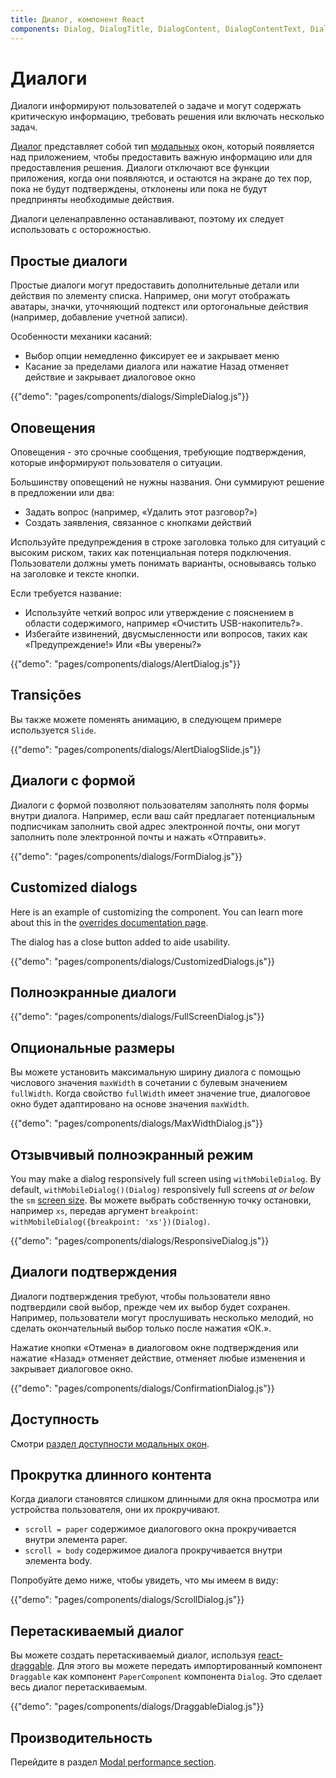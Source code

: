 ```yaml
---
title: Диалог, компонент React
components: Dialog, DialogTitle, DialogContent, DialogContentText, DialogActions, Slide
---
```


# Диалоги

<p class="description">Диалоги информируют пользователей о задаче и могут содержать критическую информацию, требовать решения или включать несколько задач.</p>

[Диалог](https://material.io/design/components/dialogs.html) представляет собой тип [модальных](/components/modal/) окон, который появляется над приложением, чтобы предоставить важную информацию или для предоставления решения. Диалоги отключают все функции приложения, когда они появляются, и остаются на экране до тех пор, пока не будут подтверждены, отклонены или пока не будут предприняты необходимые действия.

Диалоги целенаправленно останавливают, поэтому их следует использовать с осторожностью.

## Простые диалоги

Простые диалоги могут предоставить дополнительные детали или действия по элементу списка. Например, они могут отображать аватары, значки, уточняющий подтекст или ортогональные действия (например, добавление учетной записи).

Особенности механики касаний:

- Выбор опции немедленно фиксирует ее и закрывает меню
- Касание за пределами диалога или нажатие Назад отменяет действие и закрывает диалоговое окно

{{"demo": "pages/components/dialogs/SimpleDialog.js"}}

## Оповещения

Оповещения - это срочные сообщения, требующие подтверждения, которые информируют пользователя о ситуации.

Большинству оповещений не нужны названия. Они суммируют решение в предложении или два:

- Задать вопрос (например, «Удалить этот разговор?»)
- Создать заявления, связанное с кнопками действий

Используйте предупреждения в строке заголовка только для ситуаций с высоким риском, таких как потенциальная потеря подключения. Пользователи должны уметь понимать варианты, основываясь только на заголовке и тексте кнопки.

Если требуется название:

- Используйте четкий вопрос или утверждение с пояснением в области содержимого, например «Очистить USB-накопитель?».
- Избегайте извинений, двусмысленности или вопросов, таких как «Предупреждение!» Или «Вы уверены?»

{{"demo": "pages/components/dialogs/AlertDialog.js"}}

## Transições

Вы также можете поменять анимацию, в следующем примере используется `Slide`.

{{"demo": "pages/components/dialogs/AlertDialogSlide.js"}}

## Диалоги с формой

Диалоги с формой позволяют пользователям заполнять поля формы внутри диалога. Например, если ваш сайт предлагает потенциальным подписчикам заполнить свой адрес электронной почты, они могут заполнить поле электронной почты и нажать «Отправить».

{{"demo": "pages/components/dialogs/FormDialog.js"}}

## Customized dialogs

Here is an example of customizing the component. You can learn more about this in the [overrides documentation page](/customization/components/).

The dialog has a close button added to aide usability.

{{"demo": "pages/components/dialogs/CustomizedDialogs.js"}}

## Полноэкранные диалоги

{{"demo": "pages/components/dialogs/FullScreenDialog.js"}}

## Опциональные размеры

Вы можете установить максимальную ширину диалога с помощью числового значения `maxWidth` в сочетании с булевым значением `fullWidth`. Когда свойство `fullWidth` имеет значение true, диалоговое окно будет адаптировано на основе значения `maxWidth`.

{{"demo": "pages/components/dialogs/MaxWidthDialog.js"}}

## Отзывчивый полноэкранный режим

You may make a dialog responsively full screen using `withMobileDialog`. By default, `withMobileDialog()(Dialog)` responsively full screens *at or below* the `sm` [screen size](/customization/breakpoints/). Вы можете выбрать собственную точку остановки, например `xs`, передав аргумент `breakpoint`: `withMobileDialog({breakpoint: 'xs'})(Dialog)`.

{{"demo": "pages/components/dialogs/ResponsiveDialog.js"}}

## Диалоги подтверждения

Диалоги подтверждения требуют, чтобы пользователи явно подтвердили свой выбор, прежде чем их выбор будет сохранен. Например, пользователи могут прослушивать несколько мелодий, но сделать окончательный выбор только после нажатия «ОК.».

Нажатие кнопки «Отмена» в диалоговом окне подтверждения или нажатие «Назад» отменяет действие, отменяет любые изменения и закрывает диалоговое окно.

{{"demo": "pages/components/dialogs/ConfirmationDialog.js"}}

## Доступность

Смотри [раздел доступности модальных окон](/components/modal/#accessibility).

## Прокрутка длинного контента

Когда диалоги становятся слишком длинными для окна просмотра или устройства пользователя, они их прокручивают.

- `scroll = paper` содержимое диалогового окна прокручивается внутри элемента paper.
- `scroll = body` содержимое диалога прокручивается внутри элемента body.

Попробуйте демо ниже, чтобы увидеть, что мы имеем в виду:

{{"demo": "pages/components/dialogs/ScrollDialog.js"}}

## Перетаскиваемый диалог

Вы можете создать перетаскиваемый диалог, используя [react-draggable](https://github.com/mzabriskie/react-draggable). Для этого вы можете передать импортированный компонент `Draggable` как компонент `PaperComponent` компонента `Dialog`. Это сделает весь диалог перетаскиваемым.

{{"demo": "pages/components/dialogs/DraggableDialog.js"}}

## Производительность

Перейдите в раздел [Modal performance section](/components/modal/#performance).